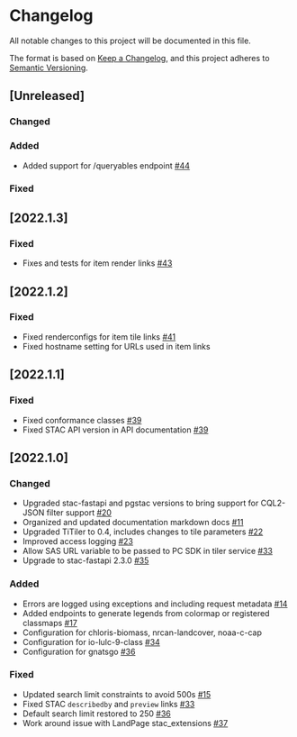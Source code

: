 # Changelog

All notable changes to this project will be documented in this file.

The format is based on [Keep a Changelog](https://keepachangelog.com/en/1.0.0/),
and this project adheres to [Semantic Versioning](https://semver.org/spec/v2.0.0.html).

## [Unreleased]

### Changed

### Added

- Added support for /queryables endpoint [#44](https://github.com/microsoft/planetary-computer-apis/pull/44)

### Fixed


## [2022.1.3]

### Fixed

- Fixes and tests for item render links [#43](https://github.com/microsoft/planetary-computer-apis/pull/43)

## [2022.1.2]

### Fixed

- Fixed renderconfigs for item tile links [#41](https://github.com/microsoft/planetary-computer-apis/pull/41)
- Fixed hostname setting for URLs used in item links

## [2022.1.1]

### Fixed

- Fixed conformance classes [#39](https://github.com/microsoft/planetary-computer-apis/pull/39)
- Fixed STAC API version in API documentation [#39](https://github.com/microsoft/planetary-computer-apis/pull/39)

## [2022.1.0]

### Changed

- Upgraded stac-fastapi and pgstac versions to bring support for CQL2-JSON filter support [#20](https://github.com/microsoft/planetary-computer-apis/pull/20)
- Organized and updated documentation markdown docs [#11](https://github.com/microsoft/planetary-computer-apis/pull/11)
- Upgraded TiTiler to 0.4, includes changes to tile parameters [#22](https://github.com/microsoft/planetary-computer-apis/pull/22)
- Improved access logging [#23](https://github.com/microsoft/planetary-computer-apis/pull/23)
- Allow SAS URL variable to be passed to PC SDK in tiler service [#33](https://github.com/microsoft/planetary-computer-apis/pull/33)
- Upgrade to stac-fastapi 2.3.0 [#35](https://github.com/microsoft/planetary-computer-apis/pull/35)

### Added

- Errors are logged using exceptions and including request metadata [#14](https://github.com/microsoft/planetary-computer-apis/pull/14)
- Added endpoints to generate legends from colormap or registered classmaps [#17](https://github.com/microsoft/planetary-computer-apis/pull/17)
- Configuration for chloris-biomass, nrcan-landcover, noaa-c-cap
- Configuration for io-lulc-9-class [#34](https://github.com/microsoft/planetary-computer-apis/pull/34)
- Configuration for gnatsgo [#36](https://github.com/microsoft/planetary-computer-apis/pull/36)

### Fixed

- Updated search limit constraints to avoid 500s [#15](https://github.com/microsoft/planetary-computer-apis/pull/15)
- Fixed STAC `describedby` and `preview` links [#33](https://github.com/microsoft/planetary-computer-apis/pull/33)
- Default search limit restored to 250 [#36](https://github.com/microsoft/planetary-computer-apis/pull/36)
- Work around issue with LandPage stac_extensions [#37](https://github.com/microsoft/planetary-computer-apis/pull/37)
